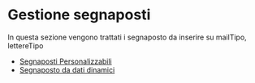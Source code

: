 # Gestione segnaposti

In questa sezione vengono trattati i segnaposto da inserire su mailTipo, lettereTipo

- [Segnaposti Personalizzabili](./segnaposti-personalizzabili.md)
- [Segnaposto da dati dinamici](./segnaposto-dati-dinamici.md)
